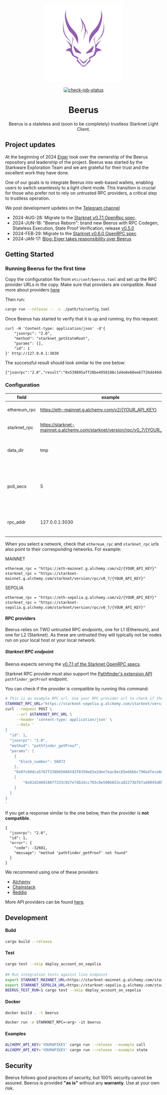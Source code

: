 <div align="center">
  <img src="etc/beerus.png" height="250" />
  <div align="center">

  [![check-job-status](https://github.com/eigerco/beerus/actions/workflows/check.yml/badge.svg)](https://github.com/eigerco/beerus/actions/workflows/check.yml)

  </div>
  <h1>Beerus</h1>

  Beerus is a stateless and (soon to be completely) trustless Starknet Light Client.
</div>

## Project updates

At the beginning of 2024 [Eiger](https://www.eiger.co/) took over the ownership of the Beerus repository and leadership of the project. Beerus was started by the Starkware Exploration Team and we are grateful for their trust and the excellent work they have done.

One of our goals is to integrate Beerus into web-based wallets, enabling users to switch seamlessly to a light client mode. This transition is crucial for those who prefer not to rely on untrusted RPC providers, a critical step to trustless operation.

We post development updates on the [Telegram channel](https://t.me/BeerusStarknet)

* 2024-AUG-28: Migrate to the [Starknet v0.7.1 OpenRpc spec](https://github.com/starkware-libs/starknet-specs/tree/v0.7.1).
* 2024-JUN-18: "Beerus Reborn": brand new Beerus with RPC Codegen, Stateless Execution, State Proof Verification, release [v0.5.0](https://github.com/eigerco/beerus/releases/tag/v0.5.0)
* 2024-FEB-29: Migrate to the [Starknet v0.6.0 OpenRPC spec](https://github.com/starkware-libs/starknet-specs/tree/v0.6.0)
* 2024-JAN-17: [Blog: Eiger takes responsibility over Beerus](https://www.eiger.co/blog/eiger-taking-over-ownership-for-beerus-working-on-starknet-light-clients)

## Getting Started

### Running Beerus for the first time

Copy the configuration file from `etc/conf/beerus.toml` and set up the RPC provider URLs in the copy.
Make sure that providers are compatible. Read more about providers [here](#rpc-providers)

Then run:
```bash
cargo run --release -- -c ./path/to/config.toml
```

Once Beerus has started to verify that it is up and running, try this request:
```
curl -H 'Content-type: application/json' -d'{
    "jsonrpc": "2.0",
    "method": "starknet_getStateRoot",
    "params": [],
    "id": 1
}' http://127.0.0.1:3030
```

The successful result should look similar to the one below:
```
{"jsonrpc":"2.0","result":"0x539895aff28be4958188c1d4e8e68ee6772bdd49dd9362a4fbb189e61c54ff1","id":1}
```

### Configuration

| field   | example | description |
| ----------- | ----------- | ----------- |
| ethereum_rpc | https://eth-mainnet.g.alchemy.com/v2/{YOUR_API_KEY}| untrusted L1 node provider url |
| starknet_rpc | https://starknet-mainnet.g.alchemy.com/starknet/version/rpc/v0_7/{YOUR_API_KEY}| untrusted L2 node provider url |
| data_dir | tmp | `OPTIONAL` location to store both L1 and L2 data |
| poll_secs | 5 | `OPTIONAL` seconds to wait for querying sn state, min = 1 and max = 3600 |
| rpc_addr | 127.0.0.1:3030 | `OPTIONAL` local address to listen for rpc reqs |

When you select a network, check that `ethereum_rpc` and `starknet_rpc` urls also point to their corresponding networks. For example:

MAINNET
```
ethereum_rpc = "https://eth-mainnet.g.alchemy.com/v2/{YOUR_API_KEY}"
starknet_rpc = "https://starknet-mainnet.g.alchemy.com/starknet/version/rpc/v0_7/{YOUR_API_KEY}"
```
SEPOLIA
```
ethereum_rpc = "https://eth-sepolia.g.alchemy.com/v2/{YOUR_API_KEY}"
starknet_rpc = "https://starknet-sepolia.g.alchemy.com/starknet/version/rpc/v0_7/{YOUR_API_KEY}"
```

#### RPC providers
Beerus relies on TWO untrusted RPC endpoints, one for L1 (Ethereum), and one for L2 (Starknet).
As these are untrusted they will typically not be nodes run on your local host or your local network.

##### Starknet RPC endpoint
Beerus expects serving the [v0.7.1 of the Starknet OpenRPC specs](https://github.com/starkware-libs/starknet-specs/tree/v0.7.1).

Starknet RPC provider must also support the [Pathfinder's extension API](https://github.com/eqlabs/pathfinder#pathfinder-extension-api) `pathfinder_getProof` endpoint. 

You can check if the provider is compatible by running this command:
```bash
# This is an example RPC url. Use your RPC provider url to check if the node is compatible.
STARKNET_RPC_URL="https://starknet-sepolia.g.alchemy.com/starknet/version/rpc/v0_7/{YOUR_API_KEY}"
curl --request POST \
     --url $STARKNET_RPC_URL \
     --header 'content-type: application/json' \
     --data '
{
  "id": 1,
  "jsonrpc": "2.0",
  "method": "pathfinder_getProof",
  "params": [
    {
      "block_number": 56072
    },
    "0x07cb0dca5767f238b056665d2f8350e83a2dee7eac8ec65e66bbc790a4fece8a",
    [
        "0x01d2460186f7233c927e7db2dcc703c0e500b653ca82273b7bfad8045d85a470"
    ]
  ]
}
'
```

If you get a response similar to the one below, then the provider is **not compatible**.
```
{
  "jsonrpc": "2.0",
  "id": 1,
  "error": {
    "code": -32601,
    "message": "method 'pathfinder_getProof' not found"
  }
}
```

We recommend using one of these providers:
- [Alchemy](https://docs.alchemy.com/reference/starknet-api-faq#what-versions-of-starknet-api-are-supported)
- [Chainstack](https://docs.chainstack.com/docs/starknet-tooling)
- [Reddio](https://docs.reddio.com/guide/node/starknet.html#grab-starknet-sepolia-endpoint)


More API providers can be found [here](https://docs.starknet.io/documentation/tools/api-services/).

## Development

#### Build

```bash
cargo build --release
```

#### Test

```bash
cargo test --skip deploy_account_on_sepolia

## Run integration tests against live endpoint
export STARKNET_MAINNET_URL=https://starknet-mainnet.g.alchemy.com/starknet/version/rpc/v0_7/${ALCHEMY_API_KEY}
export STARKNET_SEPOLIA_URL=https://starknet-sepolia.g.alchemy.com/starknet/version/rpc/v0_7/${ALCHEMY_API_KEY}
BEERUS_TEST_RUN=1 cargo test --skip deploy_account_on_sepolia
```

#### Docker

```bash
docker build . -t beerus
```

```bash
docker run -e STARKNET_RPC=<arg> -it beerus
```

#### Examples

```bash
ALCHEMY_API_KEY='YOURAPIKEY' cargo run --release --example call
ALCHEMY_API_KEY='YOURAPIKEY' cargo run --release --example state
```

## Security

Beerus follows good practices of security, but 100% security cannot be assured.
Beerus is provided **"as is"** without any **warranty**. Use at your own risk.
